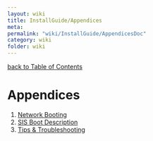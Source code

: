 ```yaml
---
layout: wiki
title: InstallGuide/Appendices
meta: 
permalink: "wiki/InstallGuide/AppendicesDoc"
category: wiki
folder: wiki
---
```

<!-- Name: InstallGuide/Appendices -->
<!-- Version: 1 -->
<!-- Author: jparpail -->
[back to Table of Contents](../InstallGuideDoc)

# Appendices

1. [Network Booting](Appendices/NetworkBooting)
2. [SIS Boot Description](Appendices/SISBoot)
3. [Tips & Troubleshooting](Appendices/Tips)
